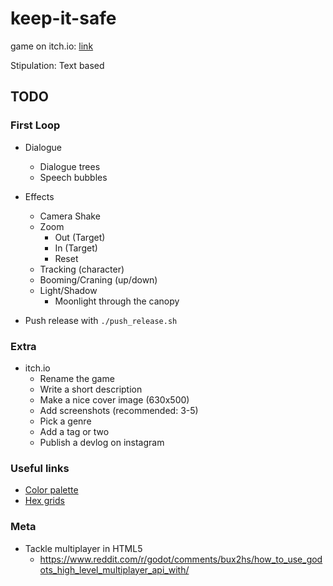 # keep-it-safe

game on itch.io: [link](https://thewarlock.itch.io/keep-it-safe)

Stipulation: Text based

## TODO

### First Loop

- Dialogue
  - Dialogue trees
  - Speech bubbles
- Effects
  - Camera Shake
  - Zoom
    - Out (Target)
    - In (Target)
    - Reset
  - Tracking (character)
  - Booming/Craning (up/down)
  - Light/Shadow
    - Moonlight through the canopy

- Push release with `./push_release.sh`

### Extra

- itch.io
  - Rename the game
  - Write a short description
  - Make a nice cover image (630x500)
  - Add screenshots (recommended: 3-5)
  - Pick a genre
  - Add a tag or two
  - Publish a devlog on instagram

### Useful links

- [Color palette](https://colorsupplyyy.com/app)
- [Hex grids](https://www.redblobgames.com/grids/hexagons/)

### Meta

- Tackle multiplayer in HTML5
  - https://www.reddit.com/r/godot/comments/bux2hs/how_to_use_godots_high_level_multiplayer_api_with/
